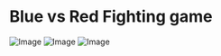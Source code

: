 # Blue vs Red Fighting game
![Image](https://sv1.picz.in.th/images/2021/12/21/6GDN5y.jpg)
![Image](https://sv1.picz.in.th/images/2021/12/21/6GDYJ2.jpg)
![Image](https://sv1.picz.in.th/images/2021/12/21/6GD4h1.jpg)

